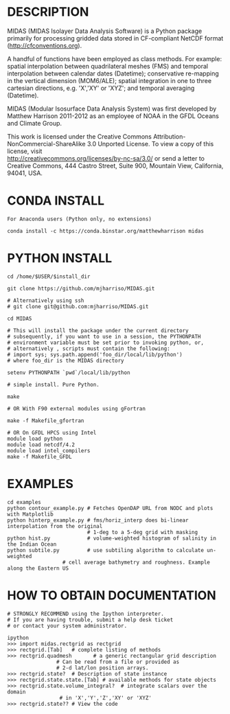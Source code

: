 DESCRIPTION
===========

 MIDAS (MIDAS Isolayer Data Analysis Software)
 is a Python package primarily for processing
 gridded data stored in CF-compliant NetCDF format
 (http://cfconventions.org). 

 A handful of functions have been employed as class methods.
 For example: spatial interpolation between quadrilateral meshes 
 (FMS) and temporal interpolation between calendar dates (Datetime); conservative
 re-mapping in the vertical dimension (MOM6/ALE); spatial
 integration in one to three cartesian directions, e.g. 'X','XY' or 'XYZ'; 
 and temporal averaging (Datetime).
 
 
 MIDAS (Modular Isosurface Data Analysis System) was first developed by 
 Matthew Harrison 2011-2012 as an employee of NOAA in the 
 GFDL Oceans and Climate Group.    
 

 This work is licensed under the Creative Commons
 Attribution-NonCommercial-ShareAlike 3.0 Unported License.
 To view a copy of this license, visit   
 http://creativecommons.org/licenses/by-nc-sa/3.0/
 or send a letter to Creative Commons, 444 Castro Street,
 Suite 900, Mountain View, California, 94041, USA.



CONDA INSTALL
=============



	For Anaconda users (Python only, no extensions) 
	
	conda install -c https://conda.binstar.org/matthewharrison midas
	
	
PYTHON INSTALL 
==============


	cd /home/$USER/$install_dir

	git clone https://github.com/mjharriso/MIDAS.git

	# Alternatively using ssh
	# git clone git@github.com:mjharriso/MIDAS.git

	cd MIDAS

	# This will install the package under the current directory
	# subsequently, if you want to use in a session, the PYTHONPATH
	# environment variable must be set prior to invoking python, or,
	# alternatively , scripts must contain the following:
	# import sys; sys.path.append('foo_dir/local/lib/python')
	# where foo_dir is the MIDAS directory
	
	setenv PYTHONPATH `pwd`/local/lib/python
	
	# simple install. Pure Python.

	make   

	# OR With F90 external modules using gFortran
	
	make -f Makefile_gfortran

	# OR On GFDL HPCS using Intel
	module load python
	module load netcdf/4.2
	module load intel_compilers
	make -f Makefile_GFDL
	

EXAMPLES
========

	cd examples
	python contour_example.py # Fetches OpenDAP URL from NODC and plots with Matplotlib
	python hinterp_example.py # fms/horiz_interp does bi-linear interpolation from the original
	                          # 1-deg to a 5-deg grid with masking
	python hist.py            # volume-weighted histogram of salinity in the Indian Ocean
	python subtile.py         # use subtiling algorithm to calculate un-weighted
 		       		  # cell average bathymetry and roughness. Example along the Eastern US 

	
HOW TO OBTAIN DOCUMENTATION
=====
	
	# STRONGLY RECOMMEND using the Ipython interpreter.
	# If you are having trouble, submit a help desk ticket
	# or contact your system administrator.
	
	ipython
	>>> import midas.rectgrid as rectgrid
	>>> rectgrid.[Tab]   # complete listing of methods 
	>>> rectgrid.quadmesh       # a generic rectangular grid description
				    # Can be read from a file or provided as
				    # 2-d lat/lon position arrays.
	>>> rectgrid.state?  # Description of state instance
	>>> rectgrid.state.state.[Tab] # available methods for state objects
	>>> rectgrid.state.volume_integral?  # integrate scalars over the domain
				     # in 'X','Y','Z','XY' or 'XYZ'
	>>> rectgrid.state?? # View the code
				     
	                                      
	                                      

